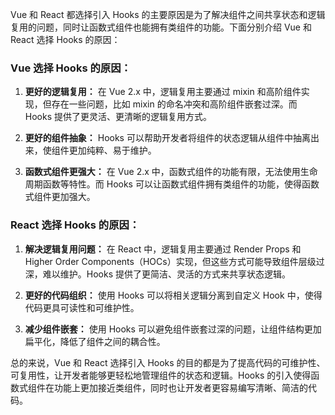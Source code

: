Vue 和 React 都选择引入 Hooks 的主要原因是为了解决组件之间共享状态和逻辑复用的问题，同时让函数式组件也能拥有类组件的功能。下面分别介绍 Vue 和 React 选择 Hooks 的原因：

### Vue 选择 Hooks 的原因：

1.  **更好的逻辑复用：** 在 Vue 2.x 中，逻辑复用主要通过 mixin 和高阶组件实现，但存在一些问题，比如 mixin 的命名冲突和高阶组件嵌套过深。而 Hooks 提供了更灵活、更清晰的逻辑复用方式。
    
2.  **更好的组件抽象：** Hooks 可以帮助开发者将组件的状态逻辑从组件中抽离出来，使组件更加纯粹、易于维护。
    
3.  **函数式组件更强大：** 在 Vue 2.x 中，函数式组件的功能有限，无法使用生命周期函数等特性。而 Hooks 可以让函数式组件拥有类组件的功能，使得函数式组件更加强大。
    

### React 选择 Hooks 的原因：

1.  **解决逻辑复用问题：** 在 React 中，逻辑复用主要通过 Render Props 和 Higher Order Components（HOCs）实现，但这些方式可能导致组件层级过深，难以维护。Hooks 提供了更简洁、灵活的方式来共享状态逻辑。
    
2.  **更好的代码组织：** 使用 Hooks 可以将相关逻辑分离到自定义 Hook 中，使得代码更具可读性和可维护性。
    
3.  **减少组件嵌套：** 使用 Hooks 可以避免组件嵌套过深的问题，让组件结构更加扁平化，降低了组件之间的耦合性。
    

总的来说，Vue 和 React 选择引入 Hooks 的目的都是为了提高代码的可维护性、可复用性，让开发者能够更轻松地管理组件的状态和逻辑。Hooks 的引入使得函数式组件在功能上更加接近类组件，同时也让开发者更容易编写清晰、简洁的代码。